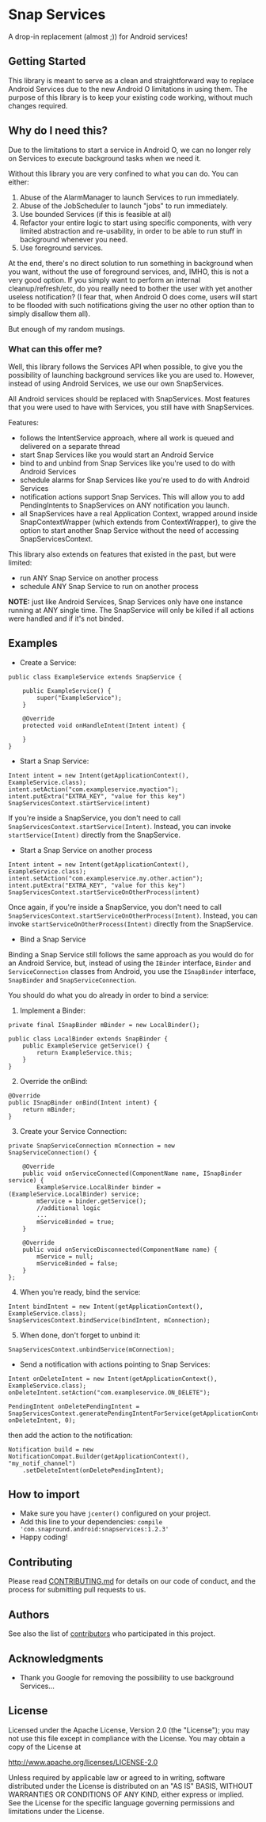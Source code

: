 # Snap Services

A drop-in replacement (almost ;)) for Android services!

## Getting Started

This library is meant to serve as a clean and straightforward way to replace Android Services due to the new Android O limitations in using them. 
The purpose of this library is to keep your existing code working, without much changes required.

## Why do I need this?
Due to the limitations to start a service in Android O, we can no longer rely on Services to execute background tasks when we need it.

Without this library you are very confined to what you can do. You can either:

1. Abuse of the AlarmManager to launch Services to run immediately.
2. Abuse of the JobScheduler to launch "jobs" to run immediately.
3. Use bounded Services (if this is feasible at all)
4. Refactor your entire logic to start using specific components, with very limited abstraction and re-usability, in order to be able to run stuff in background whenever you need.
5. Use foreground services.

At the end, there's no direct solution to run something in background when you want, without the use of foreground services, and, IMHO, this is not a very good option.
 If you simply want to perform an internal cleanup/refresh/etc, do you really need to bother the user with yet another useless notification? (I fear that, when Android O does come, users will start to be flooded with such notifications giving the user no other option than to simply disallow them all). 

But enough of my random musings.

### What can this offer me?

Well, this library follows the Services API when possible, to give you the possibility of launching background services like you are used to.
However, instead of using Android Services, we use our own SnapServices. 

All Android services should be replaced with SnapServices. Most features that you were used to have with Services, you still have with SnapServices.

Features:

* follows the IntentService approach, where all work is queued and delivered on a separate thread
* start Snap Services like you would start an Android Service
* bind to and unbind from Snap Services like you're used to do with Android Services
* schedule alarms for Snap Services like you're used to do with Android Services
* notification actions support Snap Services. This will allow you to add PendingIntents to SnapServices on ANY notification you launch.
* all SnapServices have a real Application Context, wrapped around inside SnapContextWrapper (which extends from ContextWrapper), to give the option to start another Snap Service without the need of accessing SnapServicesContext.

This library also extends on features that existed in the past, but were limited:
* run ANY Snap Service on another process
* schedule ANY Snap Service to run on another process

**NOTE:** just like Android Services, Snap Services only have one instance running at ANY single time. The SnapService will only be killed if all actions were handled and if it's not binded.

## Examples

* Create a Service:
```
public class ExampleService extends SnapService {
    
    public ExampleService() {
        super("ExampleService");
    }

    @Override
    protected void onHandleIntent(Intent intent) {
        
    }
}
```

* Start a Snap Service:
```
Intent intent = new Intent(getApplicationContext(), ExampleService.class);
intent.setAction("com.exampleservice.myaction");
intent.putExtra("EXTRA_KEY", "value for this key")
SnapServicesContext.startService(intent)
``` 

If you're inside a SnapService, you don't need to call ```SnapServicesContext.startService(Intent)```. Instead, you can invoke ```startService(Intent)``` directly from the SnapService.

* Start a Snap Service on another process
```
Intent intent = new Intent(getApplicationContext(), ExampleService.class);
intent.setAction("com.exampleservice.my.other.action");
intent.putExtra("EXTRA_KEY", "value for this key")
SnapServicesContext.startServiceOnOtherProcess(intent)
``` 

Once again, if you're inside a SnapService, you don't need to call ```SnapServicesContext.startServiceOnOtherProcess(Intent)```. Instead, you can invoke ```startServiceOnOtherProcess(Intent)``` directly from the SnapService.

* Bind a Snap Service

Binding a Snap Service still follows the same approach as you would do for an Android Service, but, instead of using the ```IBinder``` interface, ```Binder``` and ```ServiceConnection``` classes from Android, you use the ```ISnapBinder``` interface, ```SnapBinder``` and ```SnapServiceConnection```.  

You should do what you do already in order to bind a service:
1. Implement a Binder:
````
private final ISnapBinder mBinder = new LocalBinder();

public class LocalBinder extends SnapBinder {
    public ExampleService getService() {
        return ExampleService.this;
    }
}
````


2. Override the onBind:
```` 
@Override
public ISnapBinder onBind(Intent intent) {
    return mBinder;
}
````

3. Create your Service Connection:
````
private SnapServiceConnection mConnection = new SnapServiceConnection() {
    
    @Override
    public void onServiceConnected(ComponentName name, ISnapBinder service) {
        ExampleService.LocalBinder binder = (ExampleService.LocalBinder) service;
        mService = binder.getService();
        //additional logic
        ...
        mServiceBinded = true;
    }

    @Override
    public void onServiceDisconnected(ComponentName name) {
        mService = null;
        mServiceBinded = false;
    }
};
````

4. When you're ready, bind the service:
````
Intent bindIntent = new Intent(getApplicationContext(), ExampleService.class);
SnapServicesContext.bindService(bindIntent, mConnection);
```` 

5. When done, don't forget to unbind it:
````
SnapServicesContext.unbindService(mConnection);
```` 

* Send a notification with actions pointing to Snap Services:

````
Intent onDeleteIntent = new Intent(getApplicationContext(), ExampleService.class);
onDeleteIntent.setAction("com.exampleservice.ON_DELETE");

PendingIntent onDeletePendingIntent = SnapServicesContext.generatePendingIntentForService(getApplicationContext(), onDeleteIntent, 0);
````

then add the action to the notification: 

````
Notification build = new NotificationCompat.Builder(getApplicationContext(), "my_notif_channel")
    .setDeleteIntent(onDeletePendingIntent);
````

## How to import

* Make sure you have ````jcenter()```` configured on your project.
* Add this line to your dependencies: ````compile 'com.snapround.android:snapservices:1.2.3'````
* Happy coding!

## Contributing

Please read [CONTRIBUTING.md](https://github.com/mindbirth/snap-services/blob/master/CONTRIBUTING.md) for details on our code of conduct, and the process for submitting pull requests to us.

## Authors

See also the list of [contributors](https://github.com/mindbirth/snap-services/graphs/contributors) who participated in this project.

## Acknowledgments

* Thank you Google for removing the possibility to use background Services...

## License

Licensed under the Apache License, Version 2.0 (the "License");
you may not use this file except in compliance with the License.
You may obtain a copy of the License at

   http://www.apache.org/licenses/LICENSE-2.0

Unless required by applicable law or agreed to in writing, software
distributed under the License is distributed on an "AS IS" BASIS,
WITHOUT WARRANTIES OR CONDITIONS OF ANY KIND, either express or implied.
See the License for the specific language governing permissions and
limitations under the License.
